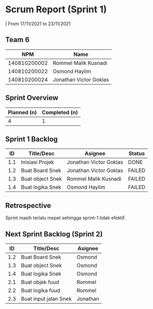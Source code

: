 # Scrum Report (Sprint 1)
| From 17/11/2021 to 23/11/2021

## Team 6
| NPM          | Name                   |
| ------------ | ---------------------- |
| 140810200002 | Rommel Malik Kusnadi   |
| 140810200022 | Osmond Haylim          |
| 140810200024 | Jonathan Victor Goklas |

## Sprint Overview
| Planned (n) | Completed (n) |
| ----------- | ------------- |
| 4           | 1             |

## Sprint 1 Backlog

| ID  | Title/Desc       | Asignee                | Status |
| --- | ---------------- | ---------------------- | ------ |
| 1.1 | Inisiasi Projek  | Jonathan Victor Goklas | DONE   |
| 1.2 | Buat Board Snek  | Jonathan Victor Goklas | FAILED |
| 1.3 | Buat object Snek | Rommel Malik Kusnadi   | FAILED |
| 1.4 | Buat logika Snek | Osmond Haylim          | FAILED |

## Retrospective 

Sprint masih terlalu mepet sehingga sprint-1 tidak efektif.

## Next Sprint Backlog (Sprint 2)
| ID  | Title/Desc            | Asignee  |
| --- | --------------------- | -------- |
| 1.2 | Buat Board Snek       | Osmond   |
| 1.3 | Buat object Snek      | Osmond   |
| 1.4 | Buat logika Snek      | Osmond   |
| 2.1 | Buat objek fuud       | Rommel   |
| 2.2 | Buat logika fuud      | Rommel   |
| 2.3 | Buat input jalan Snek | Jonathan |